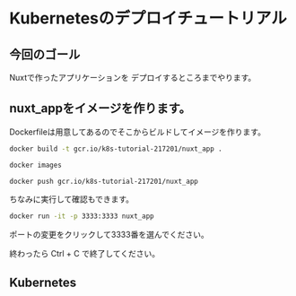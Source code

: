 # Kubernetesのデプロイチュートリアル

## 今回のゴール
Nuxtで作ったアプリケーションを
デプロイするところまでやります。

## nuxt_appをイメージを作ります。
Dockerfileは用意してあるのでそこからビルドしてイメージを作ります。
```bash
docker build -t gcr.io/k8s-tutorial-217201/nuxt_app .
```

```bash
docker images
```

```bash
docker push gcr.io/k8s-tutorial-217201/nuxt_app
```

ちなみに実行して確認もできます。

```bash
docker run -it -p 3333:3333 nuxt_app
```

<walkthrough-spotlight-pointer spotlightId="devshell-web-preview-button" text="プレビューをみる">
</walkthrough-spotlight-pointer>
ポートの変更をクリックして3333番を選んでください。

終わったら Ctrl + C で終了してください。

## Kubernetes
